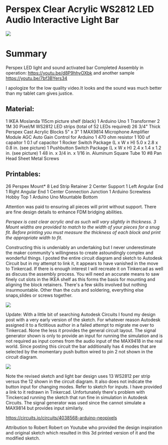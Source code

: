 # Perspex Clear Acrylic WS2812 LED Audio Interactive Light Bar

![](https://i.imgur.com/hv7E1IH.jpg)

# **Summary**
Perspex LED light and sound activated bar
Completed Assembly in operation:
https://youtu.be/d8P9hhyOXbk
and another sample
https://youtu.be/7bf3BYers34

I apologize for the low quality video.It looks and the sound was much better than my tablet cam gives justice.

## Material:

1 IKEA Moslanda 115cm picture shelf (black)
1 Arduino Uno
1 Transformer
2 1M 30 Pixel/M WS2812 LED strips (total of 52 LEDs required)
26 3/4" Thick Perspex Cast Acrylic Blocks 5" x 3"
1 MAX9814 Microphone Amplifier Module AGC Auto Gain Control for Arduino
1 470 ohm resistor
1 100 uf capaitor
1 0.1 uf capacitor
1 Rocker Switch Package (L x W x H) 5.0 x 2.8 x 0.8 in. (see picture)
1 Pushbutton Switch Package (L x W x H) 2.4 x 1.4 x 1.2 in. (see picture)
1 48 in. x 3/4 in. x 1/16 in. Aluminum Square Tube
10 #8 Pan Head Sheet Metal Screws

## Printables:

26 Perspex Mount*
8 Led Strip Retainer
2 Center Support
1 Left Angular End
1 Right Angular End
1 Center Connection Junction
1 Arduino Screwless Hobby Top
1 Arduino Uno Mountable Bottom

Attention was paid to ensuring all pieces will print without support. There are fine design details to enhance FDM bridging abilities.

*Perspex is cast clear acrylic and as such will vary slightly in thickness. 3 Mount widths are provided to match to the width of your pieces for a snug fit. Before printing you must measure the thickness of each block and print the appropriate width to fit.*

Constructing this is undeniably an undertaking but I never underestimate the maker community's willingness to create astoundingly complex and wonderful things. I posted the entire circuit diagram and sketch to Autodesk Circuit but in my attempt to link it, it appears to have vanished in the move to Tinkercad. If there is enough interest I will recreate it on Tinkercad as well as discuss the assembly process. You will need an accurate means to saw finely cut slots in the IKEA shelf as this forms the basis for mounting and aligning the block retainers. There's a few skills involved but nothing insurmountable. Other than the cuts and soldering, everything else snaps,slides or screws together.

![](https://i.imgur.com/TQzWDdj.jpg)

Update: With a little bit of searching Autodesk Circuits I found my design post with a very early version of the sketch. For whatever reason Autodesk assigned it to a fictitious author in a failed attempt to migrate me over to Tinkercad. None the less it provides the general circuit layout. The signal generator shown is only to provide an input for running the simulation and is not required as input comes from the audio input of the MAX9418 in the real world. Since posting this circuit the bar additionally has 4 modes that are selected by the momentary push button wired to pin 2 not shown in the circuit diagram.

![](https://i.imgur.com/ulEBNEC.jpg)

Note the revised sketch and light bar design uses 13 WS2812 per strip versus the 12 shown in the circuit diagram. It also does not indicate the button input for changing modes. Refer to sketch for inputs. I have provided a link to it redrawn in Tinkercad. Unfortunately there's problem with Tinckercad running the sketch that run fine in simulation in Autodesk Circuits. The signal generator was used since the cannot simulate a MAX9814 but provides input similarly.

https://circuits.io/circuits/4038568-arduino-neopixels

Attribution to Robert Robert on Youtube who provided the design inspiration and original sketch which resulted in this 3d printed version of it and the modified sketch.
